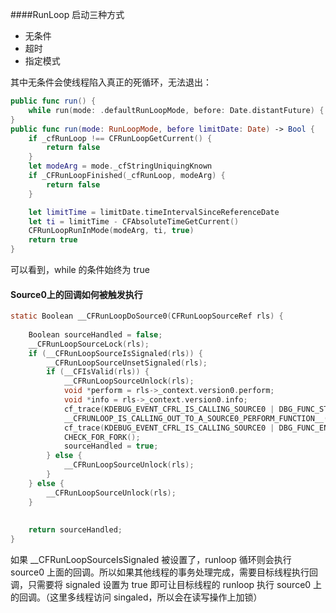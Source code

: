####RunLoop 启动三种方式

- 无条件
- 超时
- 指定模式

其中无条件会使线程陷入真正的死循环，无法退出：

```swift
public func run() {
    while run(mode: .defaultRunLoopMode, before: Date.distantFuture) { }
}
public func run(mode: RunLoopMode, before limitDate: Date) -> Bool {
    if _cfRunLoop !== CFRunLoopGetCurrent() {
        return false
    }
    let modeArg = mode._cfStringUniquingKnown
    if _CFRunLoopFinished(_cfRunLoop, modeArg) {
        return false
    }

    let limitTime = limitDate.timeIntervalSinceReferenceDate
    let ti = limitTime - CFAbsoluteTimeGetCurrent()
    CFRunLoopRunInMode(modeArg, ti, true)
    return true
}
```

可以看到，while 的条件始终为 true



#### Source0上的回调如何被触发执行

```c
static Boolean __CFRunLoopDoSource0(CFRunLoopSourceRef rls) {
    
    Boolean sourceHandled = false;
    __CFRunLoopSourceLock(rls);
    if (__CFRunLoopSourceIsSignaled(rls)) {
        __CFRunLoopSourceUnsetSignaled(rls);
        if (__CFIsValid(rls)) {
            __CFRunLoopSourceUnlock(rls);
            void *perform = rls->_context.version0.perform;
            void *info = rls->_context.version0.info;
            cf_trace(KDEBUG_EVENT_CFRL_IS_CALLING_SOURCE0 | DBG_FUNC_START, perform, info, 0, 0);
            __CFRUNLOOP_IS_CALLING_OUT_TO_A_SOURCE0_PERFORM_FUNCTION__(perform, info);
            cf_trace(KDEBUG_EVENT_CFRL_IS_CALLING_SOURCE0 | DBG_FUNC_END, perform, info, 0, 0);
            CHECK_FOR_FORK();
            sourceHandled = true;
        } else {
            __CFRunLoopSourceUnlock(rls);
        }
    } else {
        __CFRunLoopSourceUnlock(rls);
    }
    
    
    return sourceHandled;
}
```

如果 __CFRunLoopSourceIsSignaled 被设置了，runloop 循环则会执行 source0 上面的回调。所以如果其他线程的事务处理完成，需要目标线程执行回调，只需要将 signaled 设置为 true 即可让目标线程的 runloop 执行 source0 上的回调。（这里多线程访问 singaled，所以会在读写操作上加锁）